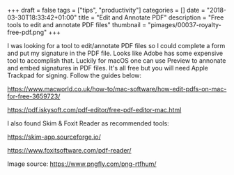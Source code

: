 +++
draft = false
tags = ["tips", "productivity"]
categories = []
date = "2018-03-30T18:33:42+01:00"
title = "Edit and Annotate PDF"
description = "Free tools to edit and annotate PDF files"
thumbnail = "pimages/00037-royalty-free-pdf.png"
+++

I was looking for a tool to edit/annotate PDF files so I could complete a form and put my signature in the PDF file. Looks like Adobe has some expensive tool to accomplish that. Luckily for macOS one can use Preview to annonate and embed signatures in PDF files. It's all free but you will need Apple Trackpad for signing. Follow the guides below:

https://www.macworld.co.uk/how-to/mac-software/how-edit-pdfs-on-mac-for-free-3659723/

https://pdf.iskysoft.com/pdf-editor/free-pdf-editor-mac.html

I also found Skim & Foxit Reader as recommended tools:

https://skim-app.sourceforge.io/

https://www.foxitsoftware.com/pdf-reader/

Image source: https://www.pngfly.com/png-rtfhum/
